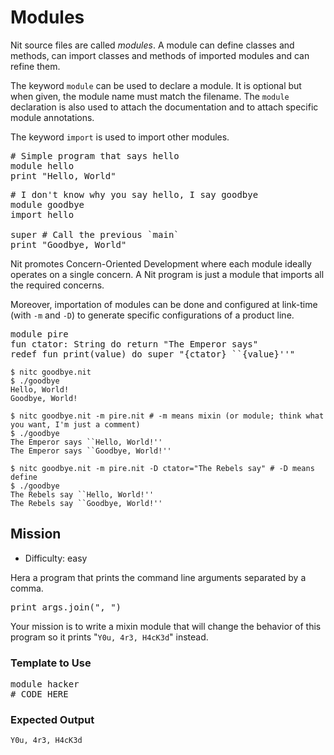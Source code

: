 # Modules

Nit source files are called *modules*.
A module can define classes and methods, can import classes and methods of imported modules and can refine them.

The keyword `module` can be used to declare a module. It is optional but when given, the module name must match the filename.
The `module` declaration is also used to attach the documentation and to attach specific module annotations.

The keyword `import` is used to import other modules.

<pre class="hl"><span class="hl slc"># Simple program that says hello</span>
<span class="hl kwa">module</span> hello
print <span class="hl str">&quot;Hello, World&quot;</span>
</pre>

<pre class="hl"><span class="hl slc"># I don't know why you say hello, I say goodbye</span>
<span class="hl kwa">module</span> goodbye
<span class="hl kwa">import</span> hello

<span class="hl kwa">super</span> <span class="hl slc"># Call the previous `main`</span>
print <span class="hl str">&quot;Goodbye, World&quot;</span>
</pre>

Nit promotes Concern-Oriented Development where each module ideally operates on a single concern.
A Nit program is just a module that imports all the required concerns.

Moreover, importation of modules can be done and configured at link-time (with `-m` and `-D`) to generate specific configurations of a product line.

<pre class="hl"><span class="hl kwa">module</span> pire
<span class="hl kwa">fun</span> ctator<span class="hl opt">:</span> <span class="hl kwb">String</span> <span class="hl kwa">do return</span> <span class="hl str">&quot;The Emperor says&quot;</span>
<span class="hl kwa">redef fun</span> print<span class="hl opt">(</span>value<span class="hl opt">)</span> <span class="hl kwa">do super</span> <span class="hl str">&quot;</span><span class="hl esc">{ctator}</span> <span class="hl str">``</span><span class="hl esc">{value}</span><span class="hl str">''&quot;</span>
</pre>

	$ nitc goodbye.nit
	$ ./goodbye
	Hello, World!
	Goodbye, World!

	$ nitc goodbye.nit -m pire.nit # -m means mixin (or module; think what you want, I'm just a comment)
	$ ./goodbye
	The Emperor says ``Hello, World!''
	The Emperor says ``Goodbye, World!''

	$ nitc goodbye.nit -m pire.nit -D ctator="The Rebels say" # -D means define
	$ ./goodbye
	The Rebels say ``Hello, World!''
	The Rebels say ``Goodbye, World!''

## Mission

* Difficulty: easy

Hera a program that prints the command line arguments separated by a comma.

<pre class="hl">print args<span class="hl opt">.</span>join<span class="hl opt">(</span><span class="hl str">&quot;, &quot;</span><span class="hl opt">)</span>
</pre>

Your mission is to write a mixin module that will change the behavior of this program so it prints "`Y0u, 4r3, H4cK3d`" instead.

### Template to Use

<pre class="hl"><span class="hl kwa">module</span> hacker
<span class="hl slc"># CODE HERE</span>
</pre>

### Expected Output

	Y0u, 4r3, H4cK3d
